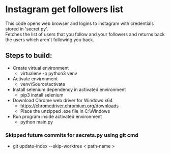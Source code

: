 # Instagram get followers list

This code opens web browser and logins to instagram with credentials stored in 'secret.py'.</br>
Fetches the list of users that you follow and your followers and returns back the users which aren't following you back.

## Steps to build:
- Create virtual environment
    - virtualenv -p python3 venv
- Activate environment
    - venv\Source\activate
- Install selenium dependency in activated environment
    - pip3 install selenium
- Download Chrome web driver for Windows x64
    - https://chromedriver.chromium.org/downloads
    - Place the unzipped .exe file in C:\Windows
- Run program inside activated environment
    - python main.py

### Skipped future commits for secrets.py using git cmd
- git update-index --skip-worktree < path-name >